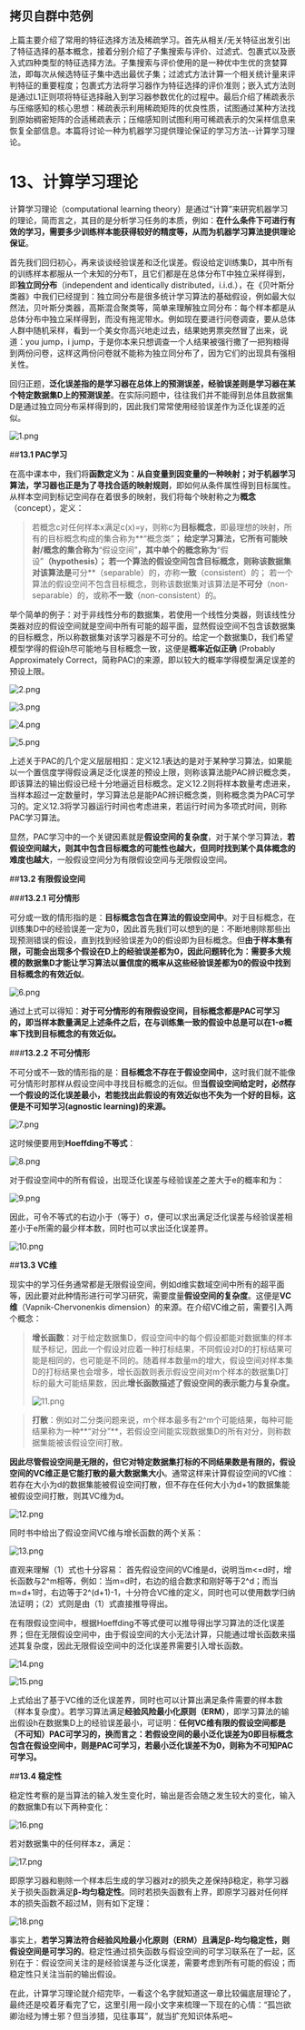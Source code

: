 ## 拷贝自群中范例
上篇主要介绍了常用的特征选择方法及稀疏学习。首先从相关/无关特征出发引出了特征选择的基本概念，接着分别介绍了子集搜索与评价、过滤式、包裹式以及嵌入式四种类型的特征选择方法。子集搜索与评价使用的是一种优中生优的贪婪算法，即每次从候选特征子集中选出最优子集；过滤式方法计算一个相关统计量来评判特征的重要程度；包裹式方法将学习器作为特征选择的评价准则；嵌入式方法则是通过L1正则项将特征选择融入到学习器参数优化的过程中。最后介绍了稀疏表示与压缩感知的核心思想：稀疏表示利用稀疏矩阵的优良性质，试图通过某种方法找到原始稠密矩阵的合适稀疏表示；压缩感知则试图利用可稀疏表示的欠采样信息来恢复全部信息。本篇将讨论一种为机器学习提供理论保证的学习方法--计算学习理论。

# **13、计算学习理论**

计算学习理论（computational learning theory）是通过“计算”来研究机器学习的理论，简而言之，其目的是分析学习任务的本质，例如：**在什么条件下可进行有效的学习，需要多少训练样本能获得较好的精度等，从而为机器学习算法提供理论保证**。

首先我们回归初心，再来谈谈经验误差和泛化误差。假设给定训练集D，其中所有的训练样本都服从一个未知的分布T，且它们都是在总体分布T中独立采样得到，即**独立同分布**（independent and identically distributed，i.i.d.），在《贝叶斯分类器》中我们已经提到：独立同分布是很多统计学习算法的基础假设，例如最大似然法，贝叶斯分类器，高斯混合聚类等，简单来理解独立同分布：每个样本都是从总体分布中独立采样得到，而没有拖泥带水。例如现在要进行问卷调查，要从总体人群中随机采样，看到一个美女你高兴地走过去，结果她男票突然冒了出来，说道：you jump，i jump，于是你本来只想调查一个人结果被强行撒了一把狗粮得到两份问卷，这样这两份问卷就不能称为独立同分布了，因为它们的出现具有强相关性。

回归正题，**泛化误差指的是学习器在总体上的预测误差，经验误差则是学习器在某个特定数据集D上的预测误差**。在实际问题中，往往我们并不能得到总体且数据集D是通过独立同分布采样得到的，因此我们常常使用经验误差作为泛化误差的近似。

![1.png](https://i.loli.net/2018/10/18/5bc854f38d4fe.png)

##**13.1 PAC学习**

在高中课本中，我们将**函数定义为：从自变量到因变量的一种映射；对于机器学习算法，学习器也正是为了寻找合适的映射规则**，即如何从条件属性得到目标属性。从样本空间到标记空间存在着很多的映射，我们将每个映射称之为**概念**（concept），定义：


> 若概念c对任何样本x满足c(x)=y，则称c为**目标概念**，即最理想的映射，所有的目标概念构成的集合称为**“概念类”**；
> 给定学习算法，它所有可能映射/概念的集合称为**“假设空间”**，其中单个的概念称为**“假设”**（hypothesis）；
> 若一个算法的假设空间包含目标概念，则称该数据集对该算法是**可分**（separable）的，亦称**一致**（consistent）的；
> 若一个算法的假设空间不包含目标概念，则称该数据集对该算法是**不可分**（non-separable）的，或称**不一致**（non-consistent）的。

举个简单的例子：对于非线性分布的数据集，若使用一个线性分类器，则该线性分类器对应的假设空间就是空间中所有可能的超平面，显然假设空间不包含该数据集的目标概念，所以称数据集对该学习器是不可分的。给定一个数据集D，我们希望模型学得的假设h尽可能地与目标概念一致，这便是**概率近似正确** (Probably Approximately Correct，简称PAC)的来源，即以较大的概率学得模型满足误差的预设上限。

![2.png](https://i.loli.net/2018/10/18/5bc854f446f97.png)

![3.png](https://i.loli.net/2018/10/18/5bc854f482d0b.png)

![4.png](https://i.loli.net/2018/10/18/5bc854f47d006.png)

![5.png](https://i.loli.net/2018/10/18/5bc854f46ad91.png)

上述关于PAC的几个定义层层相扣：定义12.1表达的是对于某种学习算法，如果能以一个置信度学得假设满足泛化误差的预设上限，则称该算法能PAC辨识概念类，即该算法的输出假设已经十分地逼近目标概念。定义12.2则将样本数量考虑进来，当样本超过一定数量时，学习算法总是能PAC辨识概念类，则称概念类为PAC可学习的。定义12.3将学习器运行时间也考虑进来，若运行时间为多项式时间，则称PAC学习算法。

显然，PAC学习中的一个关键因素就是**假设空间的复杂度**，对于某个学习算法，**若假设空间越大，则其中包含目标概念的可能性也越大，但同时找到某个具体概念的难度也越大**，一般假设空间分为有限假设空间与无限假设空间。

##**13.2 有限假设空间**

###**13.2.1 可分情形**

可分或一致的情形指的是：**目标概念包含在算法的假设空间中**。对于目标概念，在训练集D中的经验误差一定为0，因此首先我们可以想到的是：不断地剔除那些出现预测错误的假设，直到找到经验误差为0的假设即为目标概念。但**由于样本集有限，可能会出现多个假设在D上的经验误差都为0，因此问题转化为：需要多大规模的数据集D才能让学习算法以置信度的概率从这些经验误差都为0的假设中找到目标概念的有效近似**。

![6.png](https://i.loli.net/2018/10/18/5bc854f484f30.png)

通过上式可以得知：**对于可分情形的有限假设空间，目标概念都是PAC可学习的，即当样本数量满足上述条件之后，在与训练集一致的假设中总是可以在1-σ概率下找到目标概念的有效近似。**

###**13.2.2 不可分情形**

不可分或不一致的情形指的是：**目标概念不存在于假设空间中**，这时我们就不能像可分情形时那样从假设空间中寻找目标概念的近似。但**当假设空间给定时，必然存一个假设的泛化误差最小，若能找出此假设的有效近似也不失为一个好的目标，这便是不可知学习(agnostic learning)的来源。**

![7.png](https://i.loli.net/2018/10/18/5bc854f485f2e.png)

这时候便要用到**Hoeffding不等式**：

![8.png](https://i.loli.net/2018/10/18/5bc854f46970a.png)

对于假设空间中的所有假设，出现泛化误差与经验误差之差大于e的概率和为：

![9.png](https://i.loli.net/2018/10/18/5bc854f4114fd.png)

因此，可令不等式的右边小于（等于）σ，便可以求出满足泛化误差与经验误差相差小于e所需的最少样本数，同时也可以求出泛化误差界。

![10.png](https://i.loli.net/2018/10/18/5bc854f440a02.png)


##**13.3 VC维**

现实中的学习任务通常都是无限假设空间，例如d维实数域空间中所有的超平面等，因此要对此种情形进行可学习研究，需要度量**假设空间的复杂度**。这便是**VC维**（Vapnik-Chervonenkis dimension）的来源。在介绍VC维之前，需要引入两个概念：


> **增长函数**：对于给定数据集D，假设空间中的每个假设都能对数据集的样本赋予标记，因此一个假设对应着一种打标结果，不同假设对D的打标结果可能是相同的，也可能是不同的。随着样本数量m的增大，假设空间对样本集D的打标结果也会增多，增长函数则表示假设空间对m个样本的数据集D打标的最大可能结果数，因此**增长函数描述了假设空间的表示能力与复杂度。**
>
> ![11.png](https://i.loli.net/2018/10/18/5bc855ba970cd.png)

> **打散**：例如对二分类问题来说，m个样本最多有2^m个可能结果，每种可能结果称为一种**“对分”**，若假设空间能实现数据集D的所有对分，则称数据集能被该假设空间打散。

**因此尽管假设空间是无限的，但它对特定数据集打标的不同结果数是有限的，假设空间的VC维正是它能打散的最大数据集大小**。通常这样来计算假设空间的VC维：若存在大小为d的数据集能被假设空间打散，但不存在任何大小为d+1的数据集能被假设空间打散，则其VC维为d。

![12.png](https://i.loli.net/2018/10/18/5bc855bb20c1e.png)

同时书中给出了假设空间VC维与增长函数的两个关系：

![13.png](https://i.loli.net/2018/10/18/5bc855ba83eb8.png)

直观来理解（1）式也十分容易： 首先假设空间的VC维是d，说明当m<=d时，增长函数与2^m相等，例如：当m=d时，右边的组合数求和刚好等于2^d；而当m=d+1时，右边等于2^(d+1)-1，十分符合VC维的定义，同时也可以使用数学归纳法证明；（2）式则是由（1）式直接推导得出。

在有限假设空间中，根据Hoeffding不等式便可以推导得出学习算法的泛化误差界；但在无限假设空间中，由于假设空间的大小无法计算，只能通过增长函数来描述其复杂度，因此无限假设空间中的泛化误差界需要引入增长函数。

![14.png](https://i.loli.net/2018/10/18/5bc855babc890.png)

![15.png](https://i.loli.net/2018/10/18/5bc855ba5b2c3.png)

上式给出了基于VC维的泛化误差界，同时也可以计算出满足条件需要的样本数（样本复杂度）。若学习算法满足**经验风险最小化原则（ERM）**，即学习算法的输出假设h在数据集D上的经验误差最小，可证明：**任何VC维有限的假设空间都是（不可知）PAC可学习的，换而言之：若假设空间的最小泛化误差为0即目标概念包含在假设空间中，则是PAC可学习，若最小泛化误差不为0，则称为不可知PAC可学习。**

##**13.4 稳定性**

稳定性考察的是当算法的输入发生变化时，输出是否会随之发生较大的变化，输入的数据集D有以下两种变化：

![16.png](https://i.loli.net/2018/10/18/5bc855badc5a8.png)

若对数据集中的任何样本z，满足：

![17.png](https://i.loli.net/2018/10/18/5bc855ba59b06.png)

即原学习器和剔除一个样本后生成的学习器对z的损失之差保持β稳定，称学习器关于损失函数满足**β-均匀稳定性**。同时若损失函数有上界，即原学习器对任何样本的损失函数不超过M，则有如下定理：

![18.png](https://i.loli.net/2018/10/18/5bc855babe7c3.png)

事实上，**若学习算法符合经验风险最小化原则（ERM）且满足β-均匀稳定性，则假设空间是可学习的**。稳定性通过损失函数与假设空间的可学习联系在了一起，区别在于：假设空间关注的是经验误差与泛化误差，需要考虑到所有可能的假设；而稳定性只关注当前的输出假设。

在此，计算学习理论就介绍完毕，一看这个名字就知道这一章比较偏底层理论了，最终还是咬着牙看完了它，这里引用一段小文字来梳理一下现在的心情：“孤岂欲卿治经为博士邪？但当涉猎，见往事耳”，就当扩充知识体系吧~








